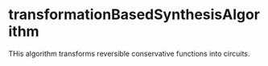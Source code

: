 # transformationBasedSynthesisAlgorithm
THis algorithm transforms reversible conservative functions into circuits. 
